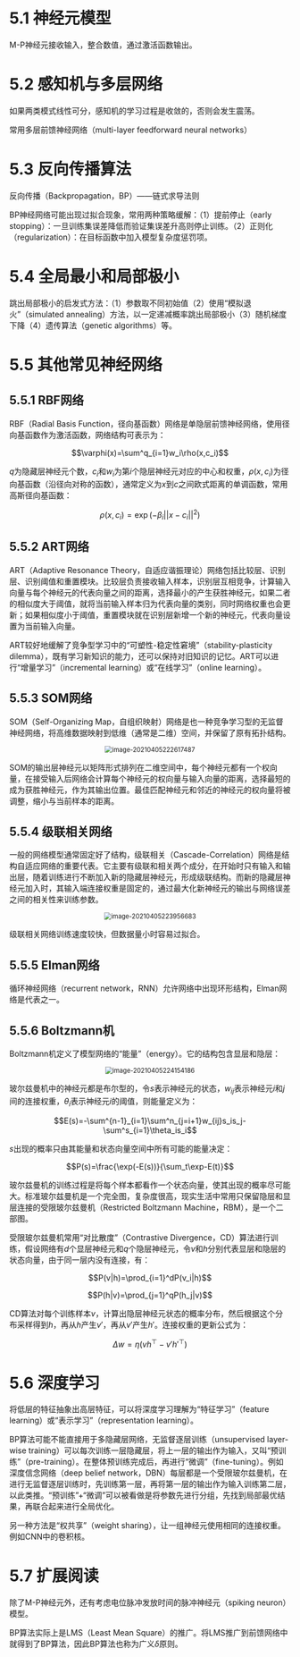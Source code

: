 # 5.1 神经元模型

M-P神经元接收输入，整合数值，通过激活函数输出。

# 5.2 感知机与多层网络

如果两类模式线性可分，感知机的学习过程是收敛的，否则会发生震荡。

常用多层前馈神经网络（multi-layer feedforward neural networks）

# 5.3 反向传播算法

反向传播（Backpropagation，BP）——链式求导法则

BP神经网络可能出现过拟合现象，常用两种策略缓解：（1）提前停止（early stopping）：一旦训练集误差降低而验证集误差升高则停止训练。（2）正则化（regularization）：在目标函数中加入模型复杂度惩罚项。

# 5.4 全局最小和局部极小

跳出局部极小的启发式方法：（1）参数取不同初始值（2）使用“模拟退火”（simulated annealing）方法，以一定递减概率跳出局部极小（3）随机梯度下降（4）遗传算法（genetic algorithms）等。

# 5.5 其他常见神经网络

## 5.5.1 RBF网络

RBF（Radial Basis Function，径向基函数）网络是单隐层前馈神经网络，使用径向基函数作为激活函数，网络结构可表示为：

$$\varphi(x)=\sum^q_{i=1}w_i\rho(x,c_i)$$

$q$为隐藏层神经元个数，$c_i$和$w_i$为第$i$个隐层神经元对应的中心和权重，$\rho(x,c_i)$为径向基函数（沿径向对称的函数），通常定义为$x$到$c$之间欧式距离的单调函数，常用高斯径向基函数：

$$\rho(x,c_i)=\exp(-\beta_i||x-c_i||^2)$$

## 5.5.2 ART网络

ART（Adaptive Resonance Theory，自适应谐振理论）网络包括比较层、识别层、识别阈值和重置模块。比较层负责接收输入样本，识别层互相竞争，计算输入向量与每个神经元的代表向量之间的距离，选择最小的产生获胜神经元，如果二者的相似度大于阈值，就将当前输入样本归为代表向量的类别，同时网络权重也会更新；如果相似度小于阈值，重置模块就在识别层新增一个新的神经元，代表向量设置为当前输入向量。

ART较好地缓解了竞争型学习中的“可塑性-稳定性窘境”（stability-plasticity dilemma），既有学习新知识的能力，还可以保持对旧知识的记忆。ART可以进行“增量学习”（incremental learning）或“在线学习”（online learning）。

## 5.5.3 SOM网络

SOM（Self-Organizing Map，自组织映射）网络是也一种竞争学习型的无监督神经网络，将高维数据映射到低维（通常是二维）空间，并保留了原有拓扑结构。

<div align="center"><img src="https://picgo-1305404921.cos.ap-shanghai.myqcloud.com/20210405222617.png" alt="image-20210405222617487" style="zoom:80%;" /></div>

SOM的输出层神经元以矩阵形式排列在二维空间中，每个神经元都有一个权向量，在接受输入后网络会计算每个神经元的权向量与输入向量的距离，选择最短的成为获胜神经元，作为其输出位置。最佳匹配神经元和邻近的神经元的权向量将被调整，缩小与当前样本的距离。

## 5.5.4 级联相关网络

一般的网络模型通常固定好了结构，级联相关（Cascade-Correlation）网络是结构自适应网络的重要代表。它主要有级联和相关两个成分，在开始时只有输入和输出层，随着训练进行不断加入新的隐藏层神经元，形成级联结构。而新的隐藏层神经元加入时，其输入端连接权重是固定的，通过最大化新神经元的输出与网络误差之间的相关性来训练参数。

<div align="center"><img src="https://picgo-1305404921.cos.ap-shanghai.myqcloud.com/20210405223956.png" alt="image-20210405223956683" style="zoom:80%;" /></div>

级联相关网络训练速度较快，但数据量小时容易过拟合。

## 5.5.5 Elman网络

循环神经网络（recurrent network，RNN）允许网络中出现环形结构，Elman网络是代表之一。

## 5.5.6 Boltzmann机

Boltzmann机定义了模型网络的“能量”（energy）。它的结构包含显层和隐层：

<div align="center"><img src="https://picgo-1305404921.cos.ap-shanghai.myqcloud.com/20210405224154.png" alt="image-20210405224154186" style="zoom:80%;" /></div>

玻尔兹曼机中的神经元都是布尔型的，令$s$表示神经元的状态，$w_{ij}$表示神经元$i$和$j$间的连接权重，$\theta_i$表示神经元$i$的阈值，则能量定义为：

$$E(s)=-\sum^{n-1}_{i=1}\sum^n_{j=i+1}w_{ij}s_is_j-\sum^s_{i=1}\theta_is_i$$

$s$出现的概率只由其能量和状态向量空间中所有可能的能量决定：

$$P(s)=\frac{\exp(-E(s))}{\sum_t\exp-E(t)}$$

玻尔兹曼机的训练过程是将每个样本都看作一个状态向量，使其出现的概率尽可能大。标准玻尔兹曼机是一个完全图，复杂度很高，现实生活中常用只保留隐层和显层连接的受限玻尔兹曼机（Restricted Boltzmann Machine，RBM），是一个二部图。

受限玻尔兹曼机常用“对比散度”（Contrastive Divergence，CD）算法进行训练，假设网络有$d$个显层神经元和$q$个隐层神经元，令$v$和$h$分别代表显层和隐层的状态向量，由于同一层内没有连接，有：

$$P(v|h)=\prod_{i=1}^dP(v_i|h)$$

$$P(h|v)=\prod_{j=1}^qP(h_j|v)$$

CD算法对每个训练样本$v$，计算出隐层神经元状态的概率分布，然后根据这个分布采样得到$h$，再从$h$产生$v'$，再从$v'$产生$h'$。连接权重的更新公式为：

$$\Delta w=\eta(vh^\top-v'h'^\top)$$

# 5.6 深度学习

将低层的特征抽象出高层特征，可以将深度学习理解为“特征学习”（feature learning）或“表示学习”（representation learning）。

BP算法可能不能直接用于多隐藏层网络，无监督逐层训练（unsupervised layer-wise training）可以每次训练一层隐藏层，将上一层的输出作为输入，又叫“预训练”（pre-training）。在整体预训练完成后，再进行“微调”（fine-tuning）。例如深度信念网络（deep belief network，DBN）每层都是一个受限玻尔兹曼机，在进行无监督逐层训练时，先训练第一层，再将第一层的输出作为输入训练第二层，以此类推。“预训练”+“微调”可以被看做是将参数先进行分组，先找到局部最优结果，再联合起来进行全局优化。

另一种方法是“权共享”（weight sharing），让一组神经元使用相同的连接权重。例如CNN中的卷积核。

# 5.7 扩展阅读

除了M-P神经元外，还有考虑电位脉冲发放时间的脉冲神经元（spiking neuron）模型。

BP算法实际上是LMS（Least Mean Square）的推广。将LMS推广到前馈网络中就得到了BP算法，因此BP算法也称为广义$\delta$原则。